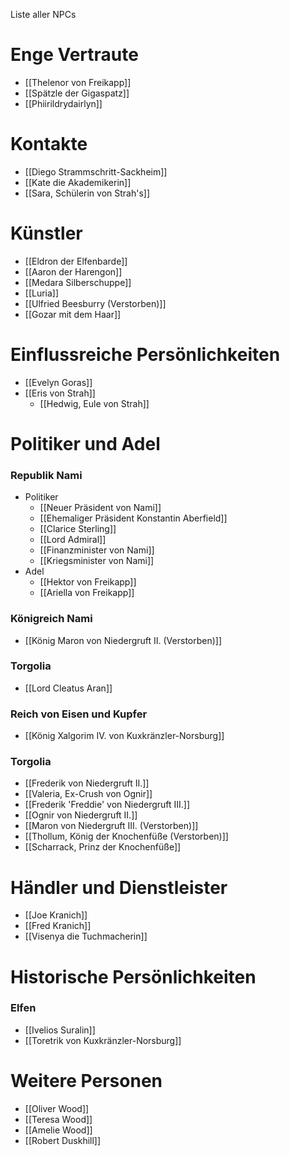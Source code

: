 Liste aller NPCs

# Enge Vertraute
- [[Thelenor von Freikapp]]
- [[Spätzle der Gigaspatz]]
- [[Phiirildrydairlyn]]

# Kontakte
- [[Diego Strammschritt-Sackheim]]
- [[Kate die Akademikerin]]
- [[Sara, Schülerin von Strah's]]

# Künstler
- [[Eldron der Elfenbarde]]
- [[Aaron der Harengon]]
- [[Medara Silberschuppe]]
- [[Luria]]
- [[Ulfried Beesburry (Verstorben)]]
- [[Gozar mit dem Haar]]

# Einflussreiche Persönlichkeiten
- [[Evelyn Goras]]
- [[Eris von Strah]]
	- [[Hedwig, Eule von Strah]]

# Politiker und Adel

### Republik Nami
- Politiker
	- [[Neuer Präsident von Nami]]
	- [[Ehemaliger Präsident Konstantin Aberfield]]
	- [[Clarice Sterling]]
	- [[Lord Admiral]]
	- [[Finanzminister von Nami]]
	- [[Kriegsminister von Nami]]
- Adel
	- [[Hektor von Freikapp]]
	- [[Ariella von Freikapp]]

### Königreich Nami
- [[König Maron von Niedergruft II. (Verstorben)]]

### Torgolia
- [[Lord Cleatus Aran]]

### Reich von Eisen und Kupfer
- [[König Xalgorim IV. von Kuxkränzler-Norsburg]]

### Torgolia
- [[Frederik von Niedergruft II.]]
- [[Valeria, Ex-Crush von Ognir]]
- [[Frederik 'Freddie' von Niedergruft III.]]
- [[Ognir von Niedergruft II.]]
- [[Maron von Niedergruft III. (Verstorben)]]
- [[Thollum, König der Knochenfüße (Verstorben)]]
- [[Scharrack, Prinz der Knochenfüße]]

# Händler und Dienstleister
- [[Joe Kranich]]
- [[Fred Kranich]]
- [[Visenya die Tuchmacherin]]

# Historische Persönlichkeiten

### Elfen
- [[Ivelios Suralin]]
- [[Toretrik von Kuxkränzler-Norsburg]]

# Weitere Personen
- [[Oliver Wood]]
- [[Teresa Wood]]
- [[Amelie Wood]]
- [[Robert Duskhill]]